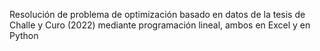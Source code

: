 Resolución de problema de optimización basado en datos de la tesis de Challe y Curo (2022) mediante programación lineal, ambos en Excel y en Python
